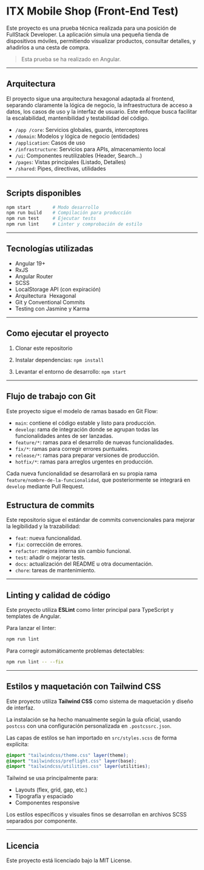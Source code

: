 # ITX Mobile Shop (Front-End Test)

Este proyecto es una prueba técnica realizada para una posición de FullStack Developer. La aplicación simula una pequeña tienda de dispositivos móviles, permitiendo visualizar productos, consultar detalles, y añadirlos a una cesta de compra.

> Esta prueba se ha realizado en Angular.

___

## Arquitectura

El proyecto sigue una arquitectura hexagonal adaptada al frontend, separando claramente la lógica de negocio, la infraestructura de acceso a datos, los casos de uso y la interfaz de usuario. Este enfoque busca facilitar la escalabilidad, mantenibilidad y testabilidad del código.

- `/app /core`: Servicios globales, guards, interceptores
- `/domain`: Modelos y lógica de negocio (entidades)
- `/application`: Casos de uso
- `/infrastructure`: Servicios para APIs, almacenamiento local
- `/ui`: Componentes reutilizables (Header, Search...)
- `/pages`: Vistas principales (Listado, Detalles)
- `/shared`: Pipes, directivas, utilidades

___

## Scripts disponibles

```bash
npm start        # Modo desarrollo
npm run build    # Compilación para producción
npm run test     # Ejecutar tests
npm run lint     # Linter y comprobación de estilo
```
___

## Tecnologías utilizadas

- Angular 19+
- RxJS
- Angular Router
- SCSS
- LocalStorage API (con expiración)
- Arquitectura  Hexagonal
- Git y Conventional Commits
- Testing con Jasmine y Karma

___

## Como ejecutar el proyecto

1. Clonar este repositorio

2. Instalar dependencias: `npm install`

3. Levantar el entorno de desarrollo: `npm start`

___

## Flujo de trabajo con Git

Este proyecto sigue el modelo de ramas basado en Git Flow:

- `main`: contiene el código estable y listo para producción.
- `develop`: rama de integración donde se agrupan todas las funcionalidades antes de ser lanzadas.
- `feature/*`: ramas para el desarrollo de nuevas funcionalidades.
- `fix/*`: ramas para corregir errores puntuales.
- `release/*`: ramas para preparar versiones de producción.
- `hotfix/*`: ramas para arreglos urgentes en producción.

Cada nueva funcionalidad se desarrollará en su propia rama `feature/nombre-de-la-funcionalidad`, que posteriormente se integrará en `develop` mediante Pull Request.

## Estructura de commits

Este repositorio sigue el estándar de commits convencionales para mejorar la legibilidad y la trazabilidad:

- `feat`: nueva funcionalidad.
- `fix`: corrección de errores.
- `refactor`: mejora interna sin cambio funcional.
- `test`: añadir o mejorar tests.
- `docs`: actualización del README u otra documentación.
- `chore`: tareas de mantenimiento.

___

## Linting y calidad de código

Este proyecto utiliza **ESLint** como linter principal para TypeScript y templates de Angular.

Para lanzar el linter:
```bash
npm run lint
```

Para corregir automáticamente problemas detectables:
```bash
npm run lint -- --fix
```

___

## Estilos y maquetación con Tailwind CSS

Este proyecto utiliza **Tailwind CSS** como sistema de maquetación y diseño de interfaz.

La instalación se ha hecho manualmente según la guía oficial, usando `postcss` con una configuración personalizada en `.postcssrc.json`.

Las capas de estilos se han importado en `src/styles.scss` de forma explícita:

```scss
@import "tailwindcss/theme.css" layer(theme);
@import "tailwindcss/preflight.css" layer(base);
@import "tailwindcss/utilities.css" layer(utilities);
```

Tailwind se usa principalmente para:

- Layouts (flex, grid, gap, etc.)
- Tipografía y espaciado
- Componentes responsive

Los estilos específicos y visuales finos se desarrollan en archivos SCSS separados por componente.

___

## Licencia

Este proyecto está licenciado bajo la MIT License.